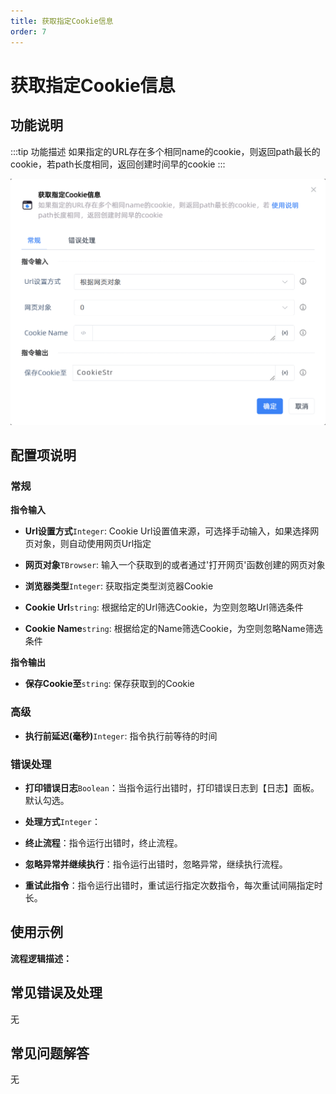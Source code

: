```yaml
---
title: 获取指定Cookie信息
order: 7
---
```


# 获取指定Cookie信息

## 功能说明

:::tip 功能描述
如果指定的URL存在多个相同name的cookie，则返回path最长的cookie，若path长度相同，返回创建时间早的cookie
:::

![获取指定Cookie信息](../../../assets/获取指定Cookie信息_command.png)

## 配置项说明

### 常规

**指令输入**

- **Url设置方式**`Integer`: Cookie Url设置值来源，可选择手动输入，如果选择网页对象，则自动使用网页Url指定

- **网页对象**`TBrowser`: 输入一个获取到的或者通过'打开网页'函数创建的网页对象

- **浏览器类型**`Integer`: 获取指定类型浏览器Cookie

- **Cookie Url**`string`: 根据给定的Url筛选Cookie，为空则忽略Url筛选条件

- **Cookie Name**`string`: 根据给定的Name筛选Cookie，为空则忽略Name筛选条件


**指令输出**

- **保存Cookie至**`string`: 保存获取到的Cookie

### 高级

- **执行前延迟(毫秒)**`Integer`: 指令执行前等待的时间

### 错误处理

- **打印错误日志**`Boolean`：当指令运行出错时，打印错误日志到【日志】面板。默认勾选。

- **处理方式**`Integer`：

 - **终止流程**：指令运行出错时，终止流程。

 - **忽略异常并继续执行**：指令运行出错时，忽略异常，继续执行流程。

 - **重试此指令**：指令运行出错时，重试运行指定次数指令，每次重试间隔指定时长。

## 使用示例

**流程逻辑描述：** 

## 常见错误及处理

无

## 常见问题解答

无

